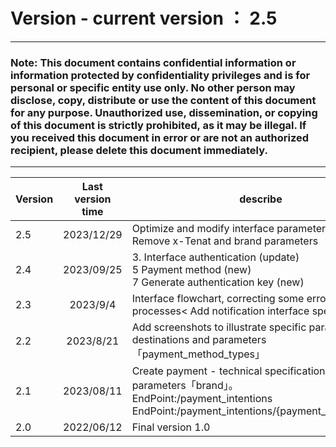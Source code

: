 # Version    -    current version ： 2.5
_________________
### Note: This document contains confidential information or information protected by confidentiality privileges and is for personal or specific entity use only. No other person may disclose, copy, distribute or use the content of this document for any purpose. Unauthorized use, dissemination, or copying of this document is strictly prohibited, as it may be illegal. If you received this document in error or are not an authorized recipient, please delete this document immediately.



_________________
 
| Version      | Last version time | describe                       |Updater|
| ------ | :-----------: | -------------------------------------------|-----     |   
| 2.5     |   2023/12/29    |Optimize and modify interface parameters<br>Remove x-Tenat and brand parameters|Wayne.Wang|
| 2.4     |   2023/09/25     |3. Interface authentication (update)<br>5 Payment method (new)<br>7 Generate authentication key (new)|Wayne.Wang|
| 2.3     |   2023/9/4    |Interface flowchart, correcting some erroneous processes< Add notification interface specification.|Wayne.Wang|
| 2.2     |   2023/8/21    |Add screenshots to illustrate specific parameter destinations and parameters「payment_method_types」|Wayne.Wang|
| 2.1     |   2023/08/11    |Create payment - technical specifications, add parameters「brand」。<br>EndPoint:/payment_intentions<br>EndPoint:/payment_intentions/{payment_intentions_id}|Wayne.Wang|
| 2.0     |   2022/06/12    |Final version 1.0|Denny Pujo|
